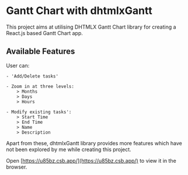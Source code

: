 # Gantt Chart with dhtmlxGantt

This project aims at utilising DHTMLX Gantt Chart library for creating a React.js based Gantt Chart app.

## Available Features

User can:

    - 'Add/Delete tasks'

    - Zoom in at three levels:
        > Months
        > Days
        > Hours

    - Modify existing tasks':
        > Start Time
        > End Time
        > Name
        > Description

Apart from these, dhtmlxGantt library provides more features which have not been explored by me while creating this project. 

Open [https://u85bz.csb.app/](https://u85bz.csb.app/) to view it in the browser.

